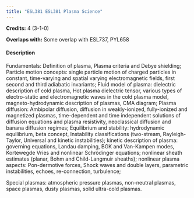 ```yaml
---
title: "ESL381 ESL381 Plasma Science"
---
```

**Credits:** 4 (3-1-0)

**Overlaps with:** Some overlap with ESL737, PYL658

#### Description
Fundamentals: Definition of plasma, Plasma criteria and Debye shielding; Particle motion concepts: single particle motion of charged particles in constant, time-varying and spatial varying electromagnetic fields, first second and third adiabatic invariants; Fluid model of plasma: dielectric description of cold plasma, Hot plasma dielectric tensor, various types of electro-static and electromagnetic waves in the cold plasma model, magneto-hydrodynamic description of plasmas, CMA diagram; Plasma diffusion: Ambipolar diffusion, diffusion in weakly-ionized, fully-ionized and magnetized plasmas, time-dependent and time independent solutions of diffusion equations and plasma resistivity, neoclassical diffusion and banana diffusion regimes; Equilibrium and stability: hydrodynamic equilibrium, beta concept, Instability classifications (two-stream, Rayleigh-Taylor, Universal and kinetic instabilities); kinetic description of plasma: governing equations, Landau damping, BGK and Van-Kampen modes, Kortewegde Vries and nonlinear Schrödinger equations; nonlinear sheath estimates (planar, Bohm and Child-Langmuir sheaths); nonlinear plasma aspects: Pon-dermotive forces, Shock waves and double layers, parametric instabilities, echoes, re-connection, turbulence;

Special plasmas: atmospheric pressure plasmas, non-neutral plasmas, space plasmas, dusty plasmas, solid ultra-cold plasmas.